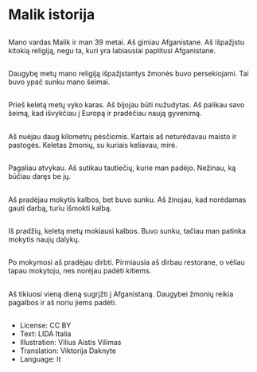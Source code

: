 # Malik istorija

##
Mano vardas Malik ir man 39 metai. Aš gimiau Afganistane. Aš išpažįstu kitokią religiją, negu ta, kuri yra labiausiai paplitusi Afganistane.

##
Daugybę metų mano religiją išpažįstantys žmonės buvo persekiojami. Tai buvo ypač sunku mano šeimai.

##
Prieš keletą metų vyko karas. Aš bijojau būti nužudytas. Aš palikau savo šeimą, kad išvykčiau į Europą ir pradėčiau naują gyvenimą.

##
Aš nuėjau daug kilometrų pėsčiomis. Kartais aš neturėdavau maisto ir pastogės. Keletas žmonių, su kuriais keliavau, mirė.

##
Pagaliau atvykau. Aš sutikau tautiečių, kurie man padėjo. Nežinau, ką būčiau daręs be jų.

##
Aš pradėjau mokytis kalbos, bet buvo sunku. Aš žinojau, kad norėdamas gauti darbą, turiu išmokti kalbą.

##
Iš pradžių, keletą metų mokiausi kalbos. Buvo sunku, tačiau man patinka mokytis naujų dalykų.

##
Po mokymosi aš pradėjau dirbti. Pirmiausia aš dirbau restorane, o vėliau tapau mokytoju, nes norėjau padėti kitiems.

##
Aš tikiuosi vieną dieną sugrįžti į Afganistaną. Daugybei žmonių reikia pagalbos ir aš noriu jiems padėti.

##
* License: CC BY
* Text: LIDA Italia
* Illustration: Vilius Aistis Vilimas
* Translation: Viktorija Daknyte
* Language: lt
